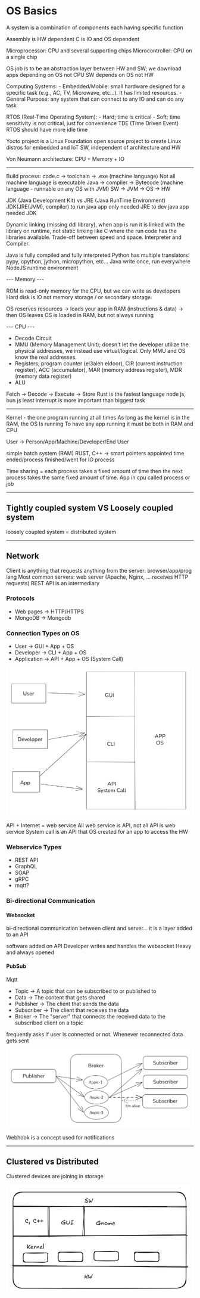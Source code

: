 # OS Basics

A system is a combination of components each having specific function

Assembly is HW dependent
C is IO and OS dependent

Microprocessor: CPU and several supporting chips
Microcontroller: CPU on a single chip

OS job is to be an abstraction layer between HW and SW; we download apps depending on OS not CPU
SW depends on OS not HW

Computing Systems:
    - Embedded/Mobile: small hardware designed for a specific task (e.g., AC, TV, Microwave, etc...). It has limited resources.
    - General Purpose: any system that can connect to any IO and can do any task

RTOS (Real-Time Operating System):
    - Hard; time is critical
    - Soft; time sensitivity is not critical, just for convenience
TDE (Time Driven Event)
RTOS should have more idle time

Yocto project is a Linux Foundation open source project to create Linux distros for embedded and IoT SW, independent of architecture and HW

Von Neumann architecture: CPU + Memory + IO

---

Build process: code.c -> toolchain -> .exe (machine language)
Not all machine language is executable
Java -> compiler -> Bytecode (machine language - runnable on any OS with JVM)
SW -> JVM -> OS -> HW

JDK (Java Development Kit) vs JRE (Java RunTime Environment)
JDK(JRE(JVM), compiler)
to run java app only needed JRE
to dev java app needed JDK

Dynamic linking (missing ddl library), when app is run it is linked with the library on runtime, not static linking like C where the run code has the libraries available. Trade-off between speed and space. Interpreter and Compiler.

Java is fully compiled and fully interpreted
Python has multiple translators: pypy, cpython, jython, micropython, etc...
Java write once, run everywhere
NodeJS runtime environment

--- Memory ---

ROM is read-only memory for the CPU, but we can write as developers
Hard disk is IO not memory storage / or secondary storage.

OS reserves resources -> loads your app in RAM (instructions & data) -> then OS leaves
OS is loaded in RAM, but not always running

--- CPU ---

- Decode Circuit
- MMU (Memory Management Unit); doesn't let the developer utilize the physical addresses, we instead use virtual/logical. Only MMU and OS know the real addresses.
- Registers; program counter (el3aleh eldoor), CIR (current instruction register), ACC (accumulator), MAR (memory address register), MDR (memory data register)
- ALU

Fetch -> Decode -> Execute -> Store
Rust is the fastest language
node js, bun js
least interrupt is more important than biggest task

---

Kernel - the one program running at all times
As long as the kernel is in the RAM, the OS Is running
To have any app running it must be both in RAM and CPU

User -> Person/App/Machine/Developer/End User

simple batch system (RAM)
RUST, C++ -> smart pointers
appointed time ended/process finished/went for IO process

Time sharing = each process takes a fixed amount of time then the next process takes the same fixed amount of time.
App in cpu called process or job

---

## Tightly coupled system VS Loosely coupled system

loosely coupled system = distributed system

---

## Network

Client is anything that requests anything from the server: browser/app/prog lang
Most common servers: web server (Apache, Nginx, ... receives HTTP requests)
REST API is an intermediary

### Protocols

- Web pages -> HTTP/HTTPS
- MongoDB   -> Mongodb

### Connection Types on OS

- User          -> GUI + App + OS
- Developer     -> CLI + App + OS
- Application   -> API + App + OS (System Call)

![connection types on OS](OSConnectionTypes.png)

API + Internet = web service
All web service is API, not all API is web service
System call is an API that OS created for an app to access the HW

### Webservice Types

- REST API
- GraphQL
- SOAP
- gRPC
- mqtt?

### Bi-directional Communication

#### Websocket

bi-directional communication between client and server... it is a layer added to an API

software added on API
Developer writes and handles the websocket
Heavy and always opened

#### PubSub

Mqtt

- Topic         -> A topic that can be subscribed to or published to
- Data          -> The content that gets shared
- Publisher     -> The client that sends the data
- Subscriber    -> The client that receives the data
- Broker        -> The "server" that connects the received data to the subscribed client on a topic

frequently asks if user is connected or not. Whenever reconnected data gets sent

![pub-sub](pubsub.png)

Webhook is a concept used for notifications

---

## Clustered vs Distributed

Clustered devices are joining in storage

![alt text](image.png)
